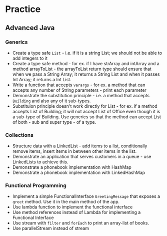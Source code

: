 # Practice


## Advanced Java
### Generics
- Create a type safe `List` - i.e. if it is a string List; we should not be able to add integers to it
- Create a type safe method - for ex. if I have strArray and intArray and a method arrayToList - the arrayToList return type should ensure that when we pass a String Array; it returns a String List and when it passes Int Array; it returns a Int List.
- Write a function that accepts `varargs` - for ex. a method that can accepts any number of String parameters - print each parameter
- Demonstrate the substitution principle - i.e. a method that accepts `Building` and also any of it sub-types.
- Substituion principle doesn't work directly for List - for ex. if a method accepts List of Building; it will not accept List of Office even though it 
is a sub-type of Building.  Use generics so that the method can accept List of both - sub and super type - of a type.

### Collections
- Structure data with a LinkedList - add items to a list, conditionally remove items, insert items in between other items in the list.
- Demonstrate an application that serves customers in a queue - use LinkedLists to achieve this. 
- Demonstrate a phonebook implementation with HashMap
- Demonstrate a phonebook implementation with LinkedHashMap

### Functional Programming
- Implement a simple FunctionalInterface `GreetingMessage` that exposes a `greet` method.  Use it in the main method of the app.
- Use lambda function to implement the functional interface
- Use method references instead of Lambda for implementing a Functional Interface
- Use stream with `filter` and `forEach` to print an array-list of books.
- Use parallelStream instead of stream